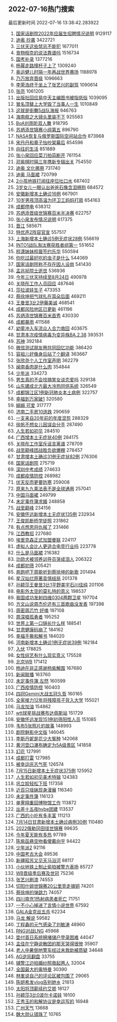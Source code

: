 ## 2022-07-16热门搜索 
最后更新时间 2022-07-16 13:38:42.283922 
1. [国家话剧院2022年应届生招聘情况说明](https://s.weibo.com/weibo?q=%23%E5%9B%BD%E5%AE%B6%E8%AF%9D%E5%89%A7%E9%99%A22022%E5%B9%B4%E5%BA%94%E5%B1%8A%E7%94%9F%E6%8B%9B%E8%81%98%E6%83%85%E5%86%B5%E8%AF%B4%E6%98%8E%23&Refer=top) 9129117
1. [迪奥 抄袭](https://s.weibo.com/weibo?q=%E8%BF%AA%E5%A5%A5%20%E6%8A%84%E8%A2%AD&Refer=top) 3422721
1. [三伏天这些禁忌不能犯](https://s.weibo.com/weibo?q=%23%E4%B8%89%E4%BC%8F%E5%A4%A9%E8%BF%99%E4%BA%9B%E7%A6%81%E5%BF%8C%E4%B8%8D%E8%83%BD%E7%8A%AF%23&Refer=top) 1677011
1. [食物相克的说法靠谱吗](https://s.weibo.com/weibo?q=%23%E9%A3%9F%E7%89%A9%E7%9B%B8%E5%85%8B%E7%9A%84%E8%AF%B4%E6%B3%95%E9%9D%A0%E8%B0%B1%E5%90%97%23&Refer=top) 1516734
1. [国考补录](https://s.weibo.com/weibo?q=%23%E5%9B%BD%E8%80%83%E8%A1%A5%E5%BD%95%23&Refer=top) 1377216
1. [杨幂走路撞杆子上了](https://s.weibo.com/weibo?q=%23%E6%9D%A8%E5%B9%82%E8%B5%B0%E8%B7%AF%E6%92%9E%E6%9D%86%E5%AD%90%E4%B8%8A%E4%BA%86%23&Refer=top) 1309240
1. [奥运健儿时隔一年再战世界赛场](https://s.weibo.com/weibo?q=%23%E5%A5%A5%E8%BF%90%E5%81%A5%E5%84%BF%E6%97%B6%E9%9A%94%E4%B8%80%E5%B9%B4%E5%86%8D%E6%88%98%E4%B8%96%E7%95%8C%E8%B5%9B%E5%9C%BA%23&Refer=top) 1188978
1. [乃万放弃晋级](https://s.weibo.com/weibo?q=%23%E4%B9%83%E4%B8%87%E6%94%BE%E5%BC%83%E6%99%8B%E7%BA%A7%23&Refer=top) 1096663
1. [李荣浩终于坐上了张艺兴的副驾](https://s.weibo.com/weibo?q=%23%E6%9D%8E%E8%8D%A3%E6%B5%A9%E7%BB%88%E4%BA%8E%E5%9D%90%E4%B8%8A%E4%BA%86%E5%BC%A0%E8%89%BA%E5%85%B4%E7%9A%84%E5%89%AF%E9%A9%BE%23&Refer=top) 1090614
1. [张亮](https://s.weibo.com/weibo?q=%E5%BC%A0%E4%BA%AE&Refer=top) 1061205
1. [出版社回应易中天主编图书被指低俗](https://s.weibo.com/weibo?q=%23%E5%87%BA%E7%89%88%E7%A4%BE%E5%9B%9E%E5%BA%94%E6%98%93%E4%B8%AD%E5%A4%A9%E4%B8%BB%E7%BC%96%E5%9B%BE%E4%B9%A6%E8%A2%AB%E6%8C%87%E4%BD%8E%E4%BF%97%23&Refer=top) 1039095
1. [冒名顶替上大学毁了当事人一生](https://s.weibo.com/weibo?q=%23%E5%86%92%E5%90%8D%E9%A1%B6%E6%9B%BF%E4%B8%8A%E5%A4%A7%E5%AD%A6%E6%AF%81%E4%BA%86%E5%BD%93%E4%BA%8B%E4%BA%BA%E4%B8%80%E7%94%9F%23&Refer=top) 1010849
1. [这就是街舞5战队海报](https://s.weibo.com/weibo?q=%23%E8%BF%99%E5%B0%B1%E6%98%AF%E8%A1%97%E8%88%9E5%E6%88%98%E9%98%9F%E6%B5%B7%E6%8A%A5%23&Refer=top) 946763
1. [海南舰之大镜头里装不下](https://s.weibo.com/weibo?q=%23%E6%B5%B7%E5%8D%97%E8%88%B0%E4%B9%8B%E5%A4%A7%E9%95%9C%E5%A4%B4%E9%87%8C%E8%A3%85%E4%B8%8D%E4%B8%8B%23&Refer=top) 925583
1. [BoA刘雨昕双人舞](https://s.weibo.com/weibo?q=%23BoA%E5%88%98%E9%9B%A8%E6%98%95%E5%8F%8C%E4%BA%BA%E8%88%9E%23&Refer=top) 918795
1. [苏炳添世锦赛小组第五](https://s.weibo.com/weibo?q=%23%E8%8B%8F%E7%82%B3%E6%B7%BB%E4%B8%96%E9%94%A6%E8%B5%9B%E5%B0%8F%E7%BB%84%E7%AC%AC%E4%BA%94%23&Refer=top) 896790
1. [NASA恢复与俄罗斯国际空间站合作](https://s.weibo.com/weibo?q=%23NASA%E6%81%A2%E5%A4%8D%E4%B8%8E%E4%BF%84%E7%BD%97%E6%96%AF%E5%9B%BD%E9%99%85%E7%A9%BA%E9%97%B4%E7%AB%99%E5%90%88%E4%BD%9C%23&Refer=top) 873968
1. [宋丹丹和章子怡吵架幕后](https://s.weibo.com/weibo?q=%23%E5%AE%8B%E4%B8%B9%E4%B8%B9%E5%92%8C%E7%AB%A0%E5%AD%90%E6%80%A1%E5%90%B5%E6%9E%B6%E5%B9%95%E5%90%8E%23&Refer=top) 854596
1. [向往的生活](https://s.weibo.com/weibo?q=%E5%90%91%E5%BE%80%E7%9A%84%E7%94%9F%E6%B4%BB&Refer=top) 851889
1. [张小泉回应菜刀拍蒜断开](https://s.weibo.com/weibo?q=%23%E5%BC%A0%E5%B0%8F%E6%B3%89%E5%9B%9E%E5%BA%94%E8%8F%9C%E5%88%80%E6%8B%8D%E8%92%9C%E6%96%AD%E5%BC%80%23&Refer=top) 761154
1. [邓紫棋时隔三年携新专辑出关](https://s.weibo.com/weibo?q=%23%E9%82%93%E7%B4%AB%E6%A3%8B%E6%97%B6%E9%9A%94%E4%B8%89%E5%B9%B4%E6%90%BA%E6%96%B0%E4%B8%93%E8%BE%91%E5%87%BA%E5%85%B3%23&Refer=top) 754550
1. [迪奥 文化挪用](https://s.weibo.com/weibo?q=%E8%BF%AA%E5%A5%A5%20%E6%96%87%E5%8C%96%E6%8C%AA%E7%94%A8&Refer=top) 731740
1. [迪奥 马面裙](https://s.weibo.com/weibo?q=%E8%BF%AA%E5%A5%A5%20%E9%A9%AC%E9%9D%A2%E8%A3%99&Refer=top) 720799
1. [2小孩地铁打闹往座位吐口水](https://s.weibo.com/weibo?q=%232%E5%B0%8F%E5%AD%A9%E5%9C%B0%E9%93%81%E6%89%93%E9%97%B9%E5%BE%80%E5%BA%A7%E4%BD%8D%E5%90%90%E5%8F%A3%E6%B0%B4%23&Refer=top) 687402
1. [3岁女儿一眼认出爸爸石像含泪拥抱](https://s.weibo.com/weibo?q=%233%E5%B2%81%E5%A5%B3%E5%84%BF%E4%B8%80%E7%9C%BC%E8%AE%A4%E5%87%BA%E7%88%B8%E7%88%B8%E7%9F%B3%E5%83%8F%E5%90%AB%E6%B3%AA%E6%8B%A5%E6%8A%B1%23&Refer=top) 684572
1. [安徽新增本土确诊16例](https://s.weibo.com/weibo?q=%23%E5%AE%89%E5%BE%BD%E6%96%B0%E5%A2%9E%E6%9C%AC%E5%9C%9F%E7%A1%AE%E8%AF%8A16%E4%BE%8B%23&Refer=top) 667901
1. [10岁男孩顶高温为环卫工妈妈打扇](https://s.weibo.com/weibo?q=%2310%E5%B2%81%E7%94%B7%E5%AD%A9%E9%A1%B6%E9%AB%98%E6%B8%A9%E4%B8%BA%E7%8E%AF%E5%8D%AB%E5%B7%A5%E5%A6%88%E5%A6%88%E6%89%93%E6%89%87%23&Refer=top) 654163
1. [成都停电](https://s.weibo.com/weibo?q=%23%E6%88%90%E9%83%BD%E5%81%9C%E7%94%B5%23&Refer=top) 638312
1. [苏炳添晋级世锦赛百米半决赛](https://s.weibo.com/weibo?q=%23%E8%8B%8F%E7%82%B3%E6%B7%BB%E6%99%8B%E7%BA%A7%E4%B8%96%E9%94%A6%E8%B5%9B%E7%99%BE%E7%B1%B3%E5%8D%8A%E5%86%B3%E8%B5%9B%23&Refer=top) 622757
1. [张小泉发布情况说明](https://s.weibo.com/weibo?q=%23%E5%BC%A0%E5%B0%8F%E6%B3%89%E5%8F%91%E5%B8%83%E6%83%85%E5%86%B5%E8%AF%B4%E6%98%8E%23&Refer=top) 617375
1. [晋江](https://s.weibo.com/weibo?q=%E6%99%8B%E6%B1%9F&Refer=top) 585671
1. [特优声2阵容官宣](https://s.weibo.com/weibo?q=%23%E7%89%B9%E4%BC%98%E5%A3%B02%E9%98%B5%E5%AE%B9%E5%AE%98%E5%AE%A3%23&Refer=top) 557517
1. [上海新增本土确诊5例无症状28例](https://s.weibo.com/weibo?q=%23%E4%B8%8A%E6%B5%B7%E6%96%B0%E5%A2%9E%E6%9C%AC%E5%9C%9F%E7%A1%AE%E8%AF%8A5%E4%BE%8B%E6%97%A0%E7%97%87%E7%8A%B628%E4%BE%8B%23&Refer=top) 556619
1. [INTO1战队淘汰赛获胜者组第一](https://s.weibo.com/weibo?q=%23INTO1%E6%88%98%E9%98%9F%E6%B7%98%E6%B1%B0%E8%B5%9B%E8%8E%B7%E8%83%9C%E8%80%85%E7%BB%84%E7%AC%AC%E4%B8%80%23&Refer=top) 551652
1. [程潇妹妹程晨签约乐华](https://s.weibo.com/weibo?q=%23%E7%A8%8B%E6%BD%87%E5%A6%B9%E5%A6%B9%E7%A8%8B%E6%99%A8%E7%AD%BE%E7%BA%A6%E4%B9%90%E5%8D%8E%23&Refer=top) 550594
1. [你吃过最好吃的虫子是什么](https://s.weibo.com/weibo?q=%23%E4%BD%A0%E5%90%83%E8%BF%87%E6%9C%80%E5%A5%BD%E5%90%83%E7%9A%84%E8%99%AB%E5%AD%90%E6%98%AF%E4%BB%80%E4%B9%88%23&Refer=top) 544069
1. [国家话剧院称不存在因人设岗](https://s.weibo.com/weibo?q=%23%E5%9B%BD%E5%AE%B6%E8%AF%9D%E5%89%A7%E9%99%A2%E7%A7%B0%E4%B8%8D%E5%AD%98%E5%9C%A8%E5%9B%A0%E4%BA%BA%E8%AE%BE%E5%B2%97%23&Refer=top) 541430
1. [孟兆祯院士逝世](https://s.weibo.com/weibo?q=%23%E5%AD%9F%E5%85%86%E7%A5%AF%E9%99%A2%E5%A3%AB%E9%80%9D%E4%B8%96%23&Refer=top) 536936
1. [今年三伏天持续至8月24日](https://s.weibo.com/weibo?q=%23%E4%BB%8A%E5%B9%B4%E4%B8%89%E4%BC%8F%E5%A4%A9%E6%8C%81%E7%BB%AD%E8%87%B38%E6%9C%8824%E6%97%A5%23&Refer=top) 490978
1. [关晓彤工作人员回应](https://s.weibo.com/weibo?q=%23%E5%85%B3%E6%99%93%E5%BD%A4%E5%B7%A5%E4%BD%9C%E4%BA%BA%E5%91%98%E5%9B%9E%E5%BA%94%23&Refer=top) 487646
1. [莎拉波娃生子](https://s.weibo.com/weibo?q=%23%E8%8E%8E%E6%8B%89%E6%B3%A2%E5%A8%83%E7%94%9F%E5%AD%90%23&Refer=top) 473353
1. [蔡徐坤把气球扎在耳朵后面](https://s.weibo.com/weibo?q=%23%E8%94%A1%E5%BE%90%E5%9D%A4%E6%8A%8A%E6%B0%94%E7%90%83%E6%89%8E%E5%9C%A8%E8%80%B3%E6%9C%B5%E5%90%8E%E9%9D%A2%23&Refer=top) 469211
1. [王曼昱3比2伊藤美诚](https://s.weibo.com/weibo?q=%23%E7%8E%8B%E6%9B%BC%E6%98%B13%E6%AF%942%E4%BC%8A%E8%97%A4%E7%BE%8E%E8%AF%9A%23&Refer=top) 468541
1. [成都风险地区已更新](https://s.weibo.com/weibo?q=%23%E6%88%90%E9%83%BD%E9%A3%8E%E9%99%A9%E5%9C%B0%E5%8C%BA%E5%B7%B2%E6%9B%B4%E6%96%B0%23&Refer=top) 461196
1. [苏炳添世锦赛百米首秀](https://s.weibo.com/weibo?q=%23%E8%8B%8F%E7%82%B3%E6%B7%BB%E4%B8%96%E9%94%A6%E8%B5%9B%E7%99%BE%E7%B1%B3%E9%A6%96%E7%A7%80%23&Refer=top) 430330
1. [成都暴雨](https://s.weibo.com/weibo?q=%23%E6%88%90%E9%83%BD%E6%9A%B4%E9%9B%A8%23&Refer=top) 411588
1. [幼童冲入车流众人合力救回](https://s.weibo.com/weibo?q=%23%E5%B9%BC%E7%AB%A5%E5%86%B2%E5%85%A5%E8%BD%A6%E6%B5%81%E4%BC%97%E4%BA%BA%E5%90%88%E5%8A%9B%E6%95%91%E5%9B%9E%23&Refer=top) 403675
1. [甘肃本次疫情病毒为变异株BA.2.38](https://s.weibo.com/weibo?q=%23%E7%94%98%E8%82%83%E6%9C%AC%E6%AC%A1%E7%96%AB%E6%83%85%E7%97%85%E6%AF%92%E4%B8%BA%E5%8F%98%E5%BC%82%E6%A0%AABA.2.38%23&Refer=top) 393531
1. [苏神](https://s.weibo.com/weibo?q=%E8%8B%8F%E7%A5%9E&Refer=top) 392184
1. [微信测试朋友圈共同回忆功能](https://s.weibo.com/weibo?q=%23%E5%BE%AE%E4%BF%A1%E6%B5%8B%E8%AF%95%E6%9C%8B%E5%8F%8B%E5%9C%88%E5%85%B1%E5%90%8C%E5%9B%9E%E5%BF%86%E5%8A%9F%E8%83%BD%23&Refer=top) 386420
1. [容祖儿好像身后站了个翻译](https://s.weibo.com/weibo?q=%23%E5%AE%B9%E7%A5%96%E5%84%BF%E5%A5%BD%E5%83%8F%E8%BA%AB%E5%90%8E%E7%AB%99%E4%BA%86%E4%B8%AA%E7%BF%BB%E8%AF%91%23&Refer=top) 363667
1. [张欣尧个人工作室声明](https://s.weibo.com/weibo?q=%23%E5%BC%A0%E6%AC%A3%E5%B0%A7%E4%B8%AA%E4%BA%BA%E5%B7%A5%E4%BD%9C%E5%AE%A4%E5%A3%B0%E6%98%8E%23&Refer=top) 362279
1. [闽南香肉是什么肉](https://s.weibo.com/weibo?q=%23%E9%97%BD%E5%8D%97%E9%A6%99%E8%82%89%E6%98%AF%E4%BB%80%E4%B9%88%E8%82%89%23&Refer=top) 354844
1. [少年派](https://s.weibo.com/weibo?q=%E5%B0%91%E5%B9%B4%E6%B4%BE&Refer=top) 334273
1. [男生真的不会找搞笑女谈恋爱吗](https://s.weibo.com/weibo?q=%23%E7%94%B7%E7%94%9F%E7%9C%9F%E7%9A%84%E4%B8%8D%E4%BC%9A%E6%89%BE%E6%90%9E%E7%AC%91%E5%A5%B3%E8%B0%88%E6%81%8B%E7%88%B1%E5%90%97%23&Refer=top) 329138
1. [山东建成北方最大冷热同供系统](https://s.weibo.com/weibo?q=%23%E5%B1%B1%E4%B8%9C%E5%BB%BA%E6%88%90%E5%8C%97%E6%96%B9%E6%9C%80%E5%A4%A7%E5%86%B7%E7%83%AD%E5%90%8C%E4%BE%9B%E7%B3%BB%E7%BB%9F%23&Refer=top) 326549
1. [成都锦江区1例新冠肺炎本土病例](https://s.weibo.com/weibo?q=%23%E6%88%90%E9%83%BD%E9%94%A6%E6%B1%9F%E5%8C%BA1%E4%BE%8B%E6%96%B0%E5%86%A0%E8%82%BA%E7%82%8E%E6%9C%AC%E5%9C%9F%E7%97%85%E4%BE%8B%23&Refer=top) 322757
1. [幸福到万家破1](https://s.weibo.com/weibo?q=%E5%B9%B8%E7%A6%8F%E5%88%B0%E4%B8%87%E5%AE%B6%E7%A0%B41&Refer=top) 320580
1. [嫋嫋 可爱](https://s.weibo.com/weibo?q=%E5%AB%8B%E5%AB%8B%20%E5%8F%AF%E7%88%B1&Refer=top) 317777
1. [济南二手房10连跌](https://s.weibo.com/weibo?q=%23%E6%B5%8E%E5%8D%97%E4%BA%8C%E6%89%8B%E6%88%BF10%E8%BF%9E%E8%B7%8C%23&Refer=top) 290659
1. [一支来自20年前的年度混剪](https://s.weibo.com/weibo?q=%23%E4%B8%80%E6%94%AF%E6%9D%A5%E8%87%AA20%E5%B9%B4%E5%89%8D%E7%9A%84%E5%B9%B4%E5%BA%A6%E6%B7%B7%E5%89%AA%23&Refer=top) 288329
1. [徐帆不想女儿因误会分手](https://s.weibo.com/weibo?q=%23%E5%BE%90%E5%B8%86%E4%B8%8D%E6%83%B3%E5%A5%B3%E5%84%BF%E5%9B%A0%E8%AF%AF%E4%BC%9A%E5%88%86%E6%89%8B%23&Refer=top) 287490
1. [人生若如初见](https://s.weibo.com/weibo?q=%23%E4%BA%BA%E7%94%9F%E8%8B%A5%E5%A6%82%E5%88%9D%E8%A7%81%23&Refer=top) 284510
1. [广西增本土无症状40例](https://s.weibo.com/weibo?q=%23%E5%B9%BF%E8%A5%BF%E5%A2%9E%E6%9C%AC%E5%9C%9F%E6%97%A0%E7%97%87%E7%8A%B640%E4%BE%8B%23&Refer=top) 284175
1. [关晓彤工作室斥谣言离谱](https://s.weibo.com/weibo?q=%23%E5%85%B3%E6%99%93%E5%BD%A4%E5%B7%A5%E4%BD%9C%E5%AE%A4%E6%96%A5%E8%B0%A3%E8%A8%80%E7%A6%BB%E8%B0%B1%23&Refer=top) 278709
1. [战至巅峰团战胜负欲爆棚](https://s.weibo.com/weibo?q=%23%E6%88%98%E8%87%B3%E5%B7%85%E5%B3%B0%E5%9B%A2%E6%88%98%E8%83%9C%E8%B4%9F%E6%AC%B2%E7%88%86%E6%A3%9A%23&Refer=top) 278457
1. [甘肃增本土确诊31例无症状82例](https://s.weibo.com/weibo?q=%23%E7%94%98%E8%82%83%E5%A2%9E%E6%9C%AC%E5%9C%9F%E7%A1%AE%E8%AF%8A31%E4%BE%8B%E6%97%A0%E7%97%87%E7%8A%B682%E4%BE%8B%23&Refer=top) 276306
1. [国家话剧院](https://s.weibo.com/weibo?q=%E5%9B%BD%E5%AE%B6%E8%AF%9D%E5%89%A7%E9%99%A2&Refer=top) 275719
1. [深圳中考成绩](https://s.weibo.com/weibo?q=%23%E6%B7%B1%E5%9C%B3%E4%B8%AD%E8%80%83%E6%88%90%E7%BB%A9%23&Refer=top) 274633
1. [成都疫情防控](https://s.weibo.com/weibo?q=%23%E6%88%90%E9%83%BD%E7%96%AB%E6%83%85%E9%98%B2%E6%8E%A7%23&Refer=top) 268982
1. [伏天反而更要防寒](https://s.weibo.com/weibo?q=%23%E4%BC%8F%E5%A4%A9%E5%8F%8D%E8%80%8C%E6%9B%B4%E8%A6%81%E9%98%B2%E5%AF%92%23&Refer=top) 259008
1. [原来九九乘法表不是全球通用](https://s.weibo.com/weibo?q=%23%E5%8E%9F%E6%9D%A5%E4%B9%9D%E4%B9%9D%E4%B9%98%E6%B3%95%E8%A1%A8%E4%B8%8D%E6%98%AF%E5%85%A8%E7%90%83%E9%80%9A%E7%94%A8%23&Refer=top) 257041
1. [中国马面裙](https://s.weibo.com/weibo?q=%E4%B8%AD%E5%9B%BD%E9%A9%AC%E9%9D%A2%E8%A3%99&Refer=top) 249799
1. [未定事件簿求婚](https://s.weibo.com/weibo?q=%23%E6%9C%AA%E5%AE%9A%E4%BA%8B%E4%BB%B6%E7%B0%BF%E6%B1%82%E5%A9%9A%23&Refer=top) 248858
1. [战至巅峰](https://s.weibo.com/weibo?q=%23%E6%88%98%E8%87%B3%E5%B7%85%E5%B3%B0%23&Refer=top) 234156
1. [安徽怀远新增本土无症状135例](https://s.weibo.com/weibo?q=%23%E5%AE%89%E5%BE%BD%E6%80%80%E8%BF%9C%E6%96%B0%E5%A2%9E%E6%9C%AC%E5%9C%9F%E6%97%A0%E7%97%87%E7%8A%B6135%E4%BE%8B%23&Refer=top) 232934
1. [王俊凯断桥学徒照](https://s.weibo.com/weibo?q=%23%E7%8E%8B%E4%BF%8A%E5%87%AF%E6%96%AD%E6%A1%A5%E5%AD%A6%E5%BE%92%E7%85%A7%23&Refer=top) 231862
1. [有点想恩将仇报了](https://s.weibo.com/weibo?q=%23%E6%9C%89%E7%82%B9%E6%83%B3%E6%81%A9%E5%B0%86%E4%BB%87%E6%8A%A5%E4%BA%86%23&Refer=top) 231466
1. [江西教招](https://s.weibo.com/weibo?q=%23%E6%B1%9F%E8%A5%BF%E6%95%99%E6%8B%9B%23&Refer=top) 227680
1. [埃里克森正式加盟曼联](https://s.weibo.com/weibo?q=%23%E5%9F%83%E9%87%8C%E5%85%8B%E6%A3%AE%E6%AD%A3%E5%BC%8F%E5%8A%A0%E7%9B%9F%E6%9B%BC%E8%81%94%23&Refer=top) 224117
1. [虚拟人会比人更适合电竞行业吗](https://s.weibo.com/weibo?q=%23%E8%99%9A%E6%8B%9F%E4%BA%BA%E4%BC%9A%E6%AF%94%E4%BA%BA%E6%9B%B4%E9%80%82%E5%90%88%E7%94%B5%E7%AB%9E%E8%A1%8C%E4%B8%9A%E5%90%97%23&Refer=top) 223778
1. [什么是马面裙](https://s.weibo.com/weibo?q=%23%E4%BB%80%E4%B9%88%E6%98%AF%E9%A9%AC%E9%9D%A2%E8%A3%99%23&Refer=top) 216382
1. [功勋犬被领养训导员哭成泪人](https://s.weibo.com/weibo?q=%23%E5%8A%9F%E5%8B%8B%E7%8A%AC%E8%A2%AB%E9%A2%86%E5%85%BB%E8%AE%AD%E5%AF%BC%E5%91%98%E5%93%AD%E6%88%90%E6%B3%AA%E4%BA%BA%23&Refer=top) 206322
1. [成都初筛](https://s.weibo.com/weibo?q=%E6%88%90%E9%83%BD%E5%88%9D%E7%AD%9B&Refer=top) 205421
1. [奔跑吧下周能听到蔡徐坤的新歌](https://s.weibo.com/weibo?q=%23%E5%A5%94%E8%B7%91%E5%90%A7%E4%B8%8B%E5%91%A8%E8%83%BD%E5%90%AC%E5%88%B0%E8%94%A1%E5%BE%90%E5%9D%A4%E7%9A%84%E6%96%B0%E6%AD%8C%23&Refer=top) 201494
1. [星汉灿烂原著袁慎结局](https://s.weibo.com/weibo?q=%23%E6%98%9F%E6%B1%89%E7%81%BF%E7%83%82%E5%8E%9F%E8%91%97%E8%A2%81%E6%85%8E%E7%BB%93%E5%B1%80%23&Refer=top) 201378
1. [孙颖莎王曼昱3比1平野美宇石川佳纯](https://s.weibo.com/weibo?q=%23%E5%AD%99%E9%A2%96%E8%8E%8E%E7%8E%8B%E6%9B%BC%E6%98%B13%E6%AF%941%E5%B9%B3%E9%87%8E%E7%BE%8E%E5%AE%87%E7%9F%B3%E5%B7%9D%E4%BD%B3%E7%BA%AF%23&Refer=top) 201106
1. [电影外太空的莫扎特的意义](https://s.weibo.com/weibo?q=%23%E7%94%B5%E5%BD%B1%E5%A4%96%E5%A4%AA%E7%A9%BA%E7%9A%84%E8%8E%AB%E6%89%8E%E7%89%B9%E7%9A%84%E6%84%8F%E4%B9%89%23&Refer=top) 198537
1. [我国成功发射四维0304两颗卫星](https://s.weibo.com/weibo?q=%E6%88%91%E5%9B%BD%E6%88%90%E5%8A%9F%E5%8F%91%E5%B0%84%E5%9B%9B%E7%BB%B40304%E4%B8%A4%E9%A2%97%E5%8D%AB%E6%98%9F&Refer=top) 197704
1. [方文山说周杰伦还有三首歌曲没发表](https://s.weibo.com/weibo?q=%23%E6%96%B9%E6%96%87%E5%B1%B1%E8%AF%B4%E5%91%A8%E6%9D%B0%E4%BC%A6%E8%BF%98%E6%9C%89%E4%B8%89%E9%A6%96%E6%AD%8C%E6%9B%B2%E6%B2%A1%E5%8F%91%E8%A1%A8%23&Refer=top) 197398
1. [周密周芯竹 好嗑](https://s.weibo.com/weibo?q=%E5%91%A8%E5%AF%86%E5%91%A8%E8%8A%AF%E7%AB%B9%20%E5%A5%BD%E5%97%91&Refer=top) 197108
1. [周深唱孤勇者](https://s.weibo.com/weibo?q=%23%E5%91%A8%E6%B7%B1%E5%94%B1%E5%AD%A4%E5%8B%87%E8%80%85%23&Refer=top) 195252
1. [世界上第一口锅长什么样](https://s.weibo.com/weibo?q=%23%E4%B8%96%E7%95%8C%E4%B8%8A%E7%AC%AC%E4%B8%80%E5%8F%A3%E9%94%85%E9%95%BF%E4%BB%80%E4%B9%88%E6%A0%B7%23&Refer=top) 188541
1. [甘肃健康码崩了](https://s.weibo.com/weibo?q=%E7%94%98%E8%82%83%E5%81%A5%E5%BA%B7%E7%A0%81%E5%B4%A9%E4%BA%86&Refer=top) 184162
1. [幸福手撕和解书](https://s.weibo.com/weibo?q=%23%E5%B9%B8%E7%A6%8F%E6%89%8B%E6%92%95%E5%92%8C%E8%A7%A3%E4%B9%A6%23&Refer=top) 184020
1. [河南新增本土确诊1例无症状39例](https://s.weibo.com/weibo?q=%23%E6%B2%B3%E5%8D%97%E6%96%B0%E5%A2%9E%E6%9C%AC%E5%9C%9F%E7%A1%AE%E8%AF%8A1%E4%BE%8B%E6%97%A0%E7%97%87%E7%8A%B639%E4%BE%8B%23&Refer=top) 182184
1. [入伏](https://s.weibo.com/weibo?q=%E5%85%A5%E4%BC%8F&Refer=top) 178825
1. [女性综艺有什么现实意义](https://s.weibo.com/weibo?q=%23%E5%A5%B3%E6%80%A7%E7%BB%BC%E8%89%BA%E6%9C%89%E4%BB%80%E4%B9%88%E7%8E%B0%E5%AE%9E%E6%84%8F%E4%B9%89%23&Refer=top) 175528
1. [北京WB](https://s.weibo.com/weibo?q=%E5%8C%97%E4%BA%ACWB&Refer=top) 171412
1. [杨迪在非正感谢杨紫解围](https://s.weibo.com/weibo?q=%23%E6%9D%A8%E8%BF%AA%E5%9C%A8%E9%9D%9E%E6%AD%A3%E6%84%9F%E8%B0%A2%E6%9D%A8%E7%B4%AB%E8%A7%A3%E5%9B%B4%23&Refer=top) 167680
1. [新闻联播](https://s.weibo.com/weibo?q=%E6%96%B0%E9%97%BB%E8%81%94%E6%92%AD&Refer=top) 163760
1. [未定事件簿 左然](https://s.weibo.com/weibo?q=%E6%9C%AA%E5%AE%9A%E4%BA%8B%E4%BB%B6%E7%B0%BF%20%E5%B7%A6%E7%84%B6&Refer=top) 160599
1. [广西疫情防控](https://s.weibo.com/weibo?q=%E5%B9%BF%E8%A5%BF%E7%96%AB%E6%83%85%E9%98%B2%E6%8E%A7&Refer=top) 160403
1. [四冠Gemini大战五冠久哲](https://s.weibo.com/weibo?q=%23%E5%9B%9B%E5%86%A0Gemini%E5%A4%A7%E6%88%98%E4%BA%94%E5%86%A0%E4%B9%85%E5%93%B2%23&Refer=top) 160165
1. [全家接力12年将残障孩子背入大学](https://s.weibo.com/weibo?q=%23%E5%85%A8%E5%AE%B6%E6%8E%A5%E5%8A%9B12%E5%B9%B4%E5%B0%86%E6%AE%8B%E9%9A%9C%E5%AD%A9%E5%AD%90%E8%83%8C%E5%85%A5%E5%A4%A7%E5%AD%A6%23&Refer=top) 155021
1. [马龙加油](https://s.weibo.com/weibo?q=%E9%A9%AC%E9%BE%99%E5%8A%A0%E6%B2%B9&Refer=top) 154862
1. [wtt球星挑战赛布达佩斯站](https://s.weibo.com/weibo?q=%23wtt%E7%90%83%E6%98%9F%E6%8C%91%E6%88%98%E8%B5%9B%E5%B8%83%E8%BE%BE%E4%BD%A9%E6%96%AF%E7%AB%99%23&Refer=top) 151729
1. [安徽怀远发现151例初筛阳性人员](https://s.weibo.com/weibo?q=%23%E5%AE%89%E5%BE%BD%E6%80%80%E8%BF%9C%E5%8F%91%E7%8E%B0151%E4%BE%8B%E5%88%9D%E7%AD%9B%E9%98%B3%E6%80%A7%E4%BA%BA%E5%91%98%23&Refer=top) 151085
1. [韦布5张照片的故事](https://s.weibo.com/weibo?q=%E9%9F%A6%E5%B8%835%E5%BC%A0%E7%85%A7%E7%89%87%E7%9A%84%E6%95%85%E4%BA%8B&Refer=top) 148993
1. [剧院魅影中文版](https://s.weibo.com/weibo?q=%23%E5%89%A7%E9%99%A2%E9%AD%85%E5%BD%B1%E4%B8%AD%E6%96%87%E7%89%88%23&Refer=top) 146045
1. [李斯丹妮是花少大冤种](https://s.weibo.com/weibo?q=%23%E6%9D%8E%E6%96%AF%E4%B8%B9%E5%A6%AE%E6%98%AF%E8%8A%B1%E5%B0%91%E5%A4%A7%E5%86%A4%E7%A7%8D%23&Refer=top) 142068
1. [黄河壶口瀑布确定为5A级景区](https://s.weibo.com/weibo?q=%23%E9%BB%84%E6%B2%B3%E5%A3%B6%E5%8F%A3%E7%80%91%E5%B8%83%E7%A1%AE%E5%AE%9A%E4%B8%BA5A%E7%BA%A7%E6%99%AF%E5%8C%BA%23&Refer=top) 141858
1. [幻花](https://s.weibo.com/weibo?q=%E5%B9%BB%E8%8A%B1&Refer=top) 127991
1. [成都打雷](https://s.weibo.com/weibo?q=%23%E6%88%90%E9%83%BD%E6%89%93%E9%9B%B7%23&Refer=top) 127985
1. [被幸运庆志气死](https://s.weibo.com/weibo?q=%23%E8%A2%AB%E5%B9%B8%E8%BF%90%E5%BA%86%E5%BF%97%E6%B0%94%E6%AD%BB%23&Refer=top) 126574
1. [7月15日新增本土无症状375例](https://s.weibo.com/weibo?q=%237%E6%9C%8815%E6%97%A5%E6%96%B0%E5%A2%9E%E6%9C%AC%E5%9C%9F%E6%97%A0%E7%97%87%E7%8A%B6375%E4%BE%8B%23&Refer=top) 125952
1. [人生若如初见美术特辑](https://s.weibo.com/weibo?q=%23%E4%BA%BA%E7%94%9F%E8%8B%A5%E5%A6%82%E5%88%9D%E8%A7%81%E7%BE%8E%E6%9C%AF%E7%89%B9%E8%BE%91%23&Refer=top) 124383
1. [巩立姣轻松下班](https://s.weibo.com/weibo?q=%E5%B7%A9%E7%AB%8B%E5%A7%A3%E8%BD%BB%E6%9D%BE%E4%B8%8B%E7%8F%AD&Refer=top) 117358
1. [近百只瑶妹现身漫展](https://s.weibo.com/weibo?q=%23%E8%BF%91%E7%99%BE%E5%8F%AA%E7%91%B6%E5%A6%B9%E7%8E%B0%E8%BA%AB%E6%BC%AB%E5%B1%95%23&Refer=top) 116340
1. [未定事件簿](https://s.weibo.com/weibo?q=%E6%9C%AA%E5%AE%9A%E4%BA%8B%E4%BB%B6%E7%B0%BF&Refer=top) 116123
1. [单霁翔重回博物馆工作](https://s.weibo.com/weibo?q=%23%E5%8D%95%E9%9C%81%E7%BF%94%E9%87%8D%E5%9B%9E%E5%8D%9A%E7%89%A9%E9%A6%86%E5%B7%A5%E4%BD%9C%23&Refer=top) 113872
1. [出差十五夜hybe团建](https://s.weibo.com/weibo?q=%23%E5%87%BA%E5%B7%AE%E5%8D%81%E4%BA%94%E5%A4%9Chybe%E5%9B%A2%E5%BB%BA%23&Refer=top) 113537
1. [广西的小吃有多丰富](https://s.weibo.com/weibo?q=%23%E5%B9%BF%E8%A5%BF%E7%9A%84%E5%B0%8F%E5%90%83%E6%9C%89%E5%A4%9A%E4%B8%B0%E5%AF%8C%23&Refer=top) 111213
1. [7月14日甘肃新增本土确诊病例30例](https://s.weibo.com/weibo?q=%237%E6%9C%8814%E6%97%A5%E7%94%98%E8%82%83%E6%96%B0%E5%A2%9E%E6%9C%AC%E5%9C%9F%E7%A1%AE%E8%AF%8A%E7%97%85%E4%BE%8B30%E4%BE%8B%23&Refer=top) 110480
1. [2022俄勒冈田径世锦赛](https://s.weibo.com/weibo?q=%232022%E4%BF%84%E5%8B%92%E5%86%88%E7%94%B0%E5%BE%84%E4%B8%96%E9%94%A6%E8%B5%9B%23&Refer=top) 99635
1. [今年夏天能有多热](https://s.weibo.com/weibo?q=%23%E4%BB%8A%E5%B9%B4%E5%A4%8F%E5%A4%A9%E8%83%BD%E6%9C%89%E5%A4%9A%E7%83%AD%23&Refer=top) 97789
1. [陈紫函悬空吻看傻戴向宇](https://s.weibo.com/weibo?q=%23%E9%99%88%E7%B4%AB%E5%87%BD%E6%82%AC%E7%A9%BA%E5%90%BB%E7%9C%8B%E5%82%BB%E6%88%B4%E5%90%91%E5%AE%87%23&Refer=top) 94422
1. [少年派2](https://s.weibo.com/weibo?q=%23%E5%B0%91%E5%B9%B4%E6%B4%BE2%23&Refer=top) 92116
1. [中国考古大会](https://s.weibo.com/weibo?q=%E4%B8%AD%E5%9B%BD%E8%80%83%E5%8F%A4%E5%A4%A7%E4%BC%9A&Refer=top) 89536
1. [新疆昭苏又见天马浴河](https://s.weibo.com/weibo?q=%23%E6%96%B0%E7%96%86%E6%98%AD%E8%8B%8F%E5%8F%88%E8%A7%81%E5%A4%A9%E9%A9%AC%E6%B5%B4%E6%B2%B3%23&Refer=top) 88117
1. [小伙地铁上制止偷拍被警方表扬](https://s.weibo.com/weibo?q=%23%E5%B0%8F%E4%BC%99%E5%9C%B0%E9%93%81%E4%B8%8A%E5%88%B6%E6%AD%A2%E5%81%B7%E6%8B%8D%E8%A2%AB%E8%AD%A6%E6%96%B9%E8%A1%A8%E6%89%AC%23&Refer=top) 85727
1. [WB晋级季后赛及世冠](https://s.weibo.com/weibo?q=%23WB%E6%99%8B%E7%BA%A7%E5%AD%A3%E5%90%8E%E8%B5%9B%E5%8F%8A%E4%B8%96%E5%86%A0%23&Refer=top) 75236
1. [张艺兴刷漆](https://s.weibo.com/weibo?q=%E5%BC%A0%E8%89%BA%E5%85%B4%E5%88%B7%E6%BC%86&Refer=top) 74553
1. [切阳什姐世锦赛20公里竞走摘铜](https://s.weibo.com/weibo?q=%23%E5%88%87%E9%98%B3%E4%BB%80%E5%A7%90%E4%B8%96%E9%94%A6%E8%B5%9B20%E5%85%AC%E9%87%8C%E7%AB%9E%E8%B5%B0%E6%91%98%E9%93%9C%23&Refer=top) 74201
1. [蔡徐坤的弹跳力](https://s.weibo.com/weibo?q=%23%E8%94%A1%E5%BE%90%E5%9D%A4%E7%9A%84%E5%BC%B9%E8%B7%B3%E5%8A%9B%23&Refer=top) 74057
1. [四川南充1热射病患者死亡](https://s.weibo.com/weibo?q=%23%E5%9B%9B%E5%B7%9D%E5%8D%97%E5%85%851%E7%83%AD%E5%B0%84%E7%97%85%E6%82%A3%E8%80%85%E6%AD%BB%E4%BA%A1%23&Refer=top) 71751
1. [一不小心掉进了言情小说世界](https://s.weibo.com/weibo?q=%23%E4%B8%80%E4%B8%8D%E5%B0%8F%E5%BF%83%E6%8E%89%E8%BF%9B%E4%BA%86%E8%A8%80%E6%83%85%E5%B0%8F%E8%AF%B4%E4%B8%96%E7%95%8C%23&Refer=top) 67592
1. [GALA金克丝五杀](https://s.weibo.com/weibo?q=%23GALA%E9%87%91%E5%85%8B%E4%B8%9D%E4%BA%94%E6%9D%80%23&Refer=top) 62234
1. [马龙 解说](https://s.weibo.com/weibo?q=%E9%A9%AC%E9%BE%99%20%E8%A7%A3%E8%AF%B4&Refer=top) 59582
1. [丁程鑫的元气感染了刘敏涛](https://s.weibo.com/weibo?q=%23%E4%B8%81%E7%A8%8B%E9%91%AB%E7%9A%84%E5%85%83%E6%B0%94%E6%84%9F%E6%9F%93%E4%BA%86%E5%88%98%E6%95%8F%E6%B6%9B%23&Refer=top) 48960
1. [RNG对战LNG](https://s.weibo.com/weibo?q=%23RNG%E5%AF%B9%E6%88%98LNG%23&Refer=top) 45968
1. [垫付首日系统拥堵储户登录困难](https://s.weibo.com/weibo?q=%23%E5%9E%AB%E4%BB%98%E9%A6%96%E6%97%A5%E7%B3%BB%E7%BB%9F%E6%8B%A5%E5%A0%B5%E5%82%A8%E6%88%B7%E7%99%BB%E5%BD%95%E5%9B%B0%E9%9A%BE%23&Refer=top) 44047
1. [孟佳在宁静说散团的那天哭得很惨](https://s.weibo.com/weibo?q=%23%E5%AD%9F%E4%BD%B3%E5%9C%A8%E5%AE%81%E9%9D%99%E8%AF%B4%E6%95%A3%E5%9B%A2%E7%9A%84%E9%82%A3%E5%A4%A9%E5%93%AD%E5%BE%97%E5%BE%88%E6%83%A8%23&Refer=top) 35907
1. [老人中暑倒地警车经过未救助被质疑](https://s.weibo.com/weibo?q=%23%E8%80%81%E4%BA%BA%E4%B8%AD%E6%9A%91%E5%80%92%E5%9C%B0%E8%AD%A6%E8%BD%A6%E7%BB%8F%E8%BF%87%E6%9C%AA%E6%95%91%E5%8A%A9%E8%A2%AB%E8%B4%A8%E7%96%91%23&Refer=top) 34648
1. [AG逆风翻盘](https://s.weibo.com/weibo?q=%23AG%E9%80%86%E9%A3%8E%E7%BF%BB%E7%9B%98%23&Refer=top) 33755
1. [辅警江边拍婚纱照救起两人](https://s.weibo.com/weibo?q=%23%E8%BE%85%E8%AD%A6%E6%B1%9F%E8%BE%B9%E6%8B%8D%E5%A9%9A%E7%BA%B1%E7%85%A7%E6%95%91%E8%B5%B7%E4%B8%A4%E4%BA%BA%23&Refer=top) 32004
1. [全国最大的奥特曼](https://s.weibo.com/weibo?q=%23%E5%85%A8%E5%9B%BD%E6%9C%80%E5%A4%A7%E7%9A%84%E5%A5%A5%E7%89%B9%E6%9B%BC%23&Refer=top) 30390
1. [林峯说自己的评论区被包围了](https://s.weibo.com/weibo?q=%23%E6%9E%97%E5%B3%AF%E8%AF%B4%E8%87%AA%E5%B7%B1%E7%9A%84%E8%AF%84%E8%AE%BA%E5%8C%BA%E8%A2%AB%E5%8C%85%E5%9B%B4%E4%BA%86%23&Refer=top) 29065
1. [陈妍希发vlog告别她乡](https://s.weibo.com/weibo?q=%23%E9%99%88%E5%A6%8D%E5%B8%8C%E5%8F%91vlog%E5%91%8A%E5%88%AB%E5%A5%B9%E4%B9%A1%23&Refer=top) 21613
1. [太阳将顶薪续约艾顿](https://s.weibo.com/weibo?q=%23%E5%A4%AA%E9%98%B3%E5%B0%86%E9%A1%B6%E8%96%AA%E7%BB%AD%E7%BA%A6%E8%89%BE%E9%A1%BF%23&Refer=top) 18127
1. [孙颖莎3比0波尔卡诺娃](https://s.weibo.com/weibo?q=%23%E5%AD%99%E9%A2%96%E8%8E%8E3%E6%AF%940%E6%B3%A2%E5%B0%94%E5%8D%A1%E8%AF%BA%E5%A8%83%23&Refer=top) 18100
1. [王秀玉的和解协议是幸运写的](https://s.weibo.com/weibo?q=%23%E7%8E%8B%E7%A7%80%E7%8E%89%E7%9A%84%E5%92%8C%E8%A7%A3%E5%8D%8F%E8%AE%AE%E6%98%AF%E5%B9%B8%E8%BF%90%E5%86%99%E7%9A%84%23&Refer=top) 16948
1. [广州天气](https://s.weibo.com/weibo?q=%23%E5%B9%BF%E5%B7%9E%E5%A4%A9%E6%B0%94%23&Refer=top) 13668
1. [魏大勋认错珠了](https://s.weibo.com/weibo?q=%23%E9%AD%8F%E5%A4%A7%E5%8B%8B%E8%AE%A4%E9%94%99%E7%8F%A0%E4%BA%86%23&Refer=top) 10765

